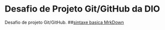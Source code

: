 # Desafio de Projeto Git/GitHub da DIO
Desafio de projeto Git/GitHub.
##[sintaxe basica MrkDown](https://www.markdownguide.org/basic-syntax/)
